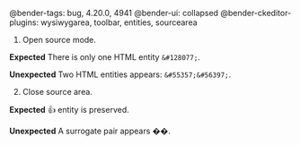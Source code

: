 @bender-tags: bug, 4.20.0, 4941
@bender-ui: collapsed
@bender-ckeditor-plugins: wysiwygarea, toolbar, entities, sourcearea

1. Open source mode.

**Expected** There is only one HTML entity `&#128077;`.

**Unexpected** Two HTML entities appears: `&#55357;&#56397;`.

2. Close source area.

**Expected** 👍  entity is preserved.

**Unexpected** A surrogate pair appears ��.


